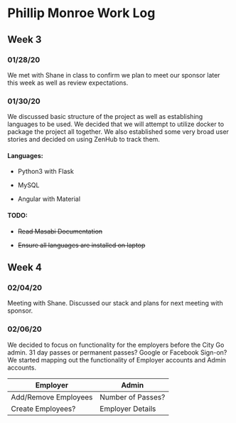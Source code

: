 
# Phillip Monroe Work Log



## Week 3

### 01/28/20

We met with Shane in class to confirm we plan to meet our sponsor later this week as well as review expectations.

### 01/30/20

We discussed basic structure of the project as well as establishing languages to be used. We decided that we will attempt to utilize docker to package the project all together. We also established some very broad user stories and decided on using ZenHub to track them.

#### Languages:

- Python3 with Flask

- MySQL

- Angular with Material

#### TODO:

- ~~Read Masabi Documentation~~

- ~~Ensure all languages are installed on laptop~~


## Week 4

### 02/04/20

Meeting with Shane. Discussed our stack and plans for next meeting with sponsor.

### 02/06/20

We decided to focus on functionality for the employers before the City Go admin. 
31 day passes or permanent passes?
Google or Facebook Sign-on?
We started mapping out the functionality of Employer accounts and Admin accounts.

| Employer             | Admin             |
| -------------------- | ----------------- |
| Add/Remove Employees | Number of Passes? |
| Create Employees?    | Employer Details  |
